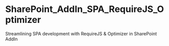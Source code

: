 # SharePoint_AddIn_SPA_RequireJS_Optimizer
Streamlining SPA development with RequireJS &amp; Optimizer in SharePoint AddIn
